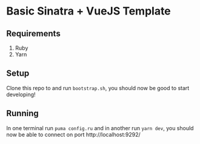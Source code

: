 # Basic Sinatra + VueJS Template

## Requirements

1. Ruby
2. Yarn

## Setup

Clone this repo to and run `bootstrap.sh`, you should now be good to start developing!

## Running

In one terminal run `puma config.ru` and in another run `yarn dev`, you should
now be able to connect on port http://localhost:9292/
